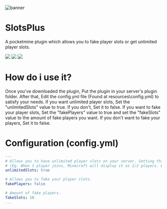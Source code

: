 ![banner](https://user-images.githubusercontent.com/78657082/115743054-26dd2f00-a346-11eb-8514-afe07d425bc0.jpg)

# SlotsPlus 

A pocketmine plugin which allows you to fake player slots or get unlimited player slots.

[![](https://poggit.pmmp.io/shield.state/SlotsPlus)](https://poggit.pmmp.io/p/SlotsPlus)
<a href="https://poggit.pmmp.io/p/SlotsPlus"><img src="https://poggit.pmmp.io/shield.state/SlotsPlus"></a>
<a href="https://poggit.pmmp.io/r/123595/SlotsPlus.phar"><img src="https://user-images.githubusercontent.com/78657082/115741287-74589c80-a344-11eb-83bc-98c11b464855.png"></a>

# How do i use it?

Once you've downloaded the plugin, Put the plugin in your server's plugin folder. After that, Edit the config.yml file (Found at resources\config.yml) to 
satisfy your needs. If you want unlimited player slots, Set the "unlimitedSlots" value to true. If you don't, Set it to false. If you want to fake your 
player slots, Set the "fakePlayers" value to true and set the "fakeSlots" value to the amount of fake players you want. If you don't want to fake your
players, Set it to false. 

# Configuration (config.yml)
```yaml
---
# Allows you to have unlimited player slots on your server. Setting this to true will scale player slots when a player joins. 
# (Eg. When 1 player joins, Minecraft will display it as 1/2 players. When another player joins, It will display it as 2/3 and so and so on.)
unlimitedSlots: true

# Allows you to fake your player slots.
fakePlayers: false

# Amount of fake players.
fakeSlots: 10
...
```
